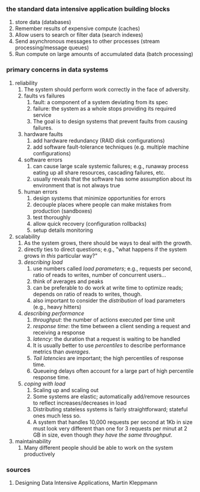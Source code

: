 
### the standard data intensive application building blocks

1. store data (databases)
2. Remember results of expensive compute (caches)
3. Allow users to search or filter data (search indexes)
4. Send asynchronous messages to other processes (stream processing/message queues)
5. Run compute on large amounts of accumulated data (batch processing)

### primary concerns in data systems

1. reliability
	1. The system should perform work correctly in the face of adversity.
	2. faults vs failures
		1. fault: a component of a system deviating from its spec
		2. failure: the system as a whole stops providing its required service
		3. The goal is to design systems that prevent faults from causing failures.
	3. hardware faults
		1. add hardware redundancy (RAID disk configurations)
		2. add software fault-tolerance techniques (e.g. multiple machine configurations)
	4. software errors
		1. can cause large scale systemic failures; e.g., runaway process eating up all share resources, cascading failures, etc.
		2. usually reveals that the software has some assumption about its environment that is not always true
	5. human errors
		1. design systems that minimize opportunities for errors
		2. decouple places where people can make mistakes from production (sandboxes)
		3. test thoroughly
		4. allow quick recovery (configuration rollbacks)
		5. setup details monitoring
2. scalability
	1. As the system grows, there should be ways to deal with the growth.
	2. directly ties to direct questions; e.g., "what happens if the system grows in _this_ particular way?"
	3. _describing load_
		1. use numbers called _load parameters_; e.g., requests per second, ratio of reads to writes, number of concurrent users...
		2. think of averages and peaks
		3. can be preferable to do work at write time to optimize reads; depends on ratio of reads to writes, though.
		4. also important to consider the _distribution_ of load parameters (e.g., heavy hitters)
	4. _describing performance_
		1. _throughput_: the number of actions executed per time unit
		2. *response time*: the time between a client sending a request and receiving a response
		3. _latency_: the duration that a request is waiting to be handled
		4. It is usually better to use _percentiles_ to describe performance metrics than _averages_. 
		5. _Tail latencies_ are important; the high percentiles of response time.
		6. Queueing delays often account for a large part of high percentile response time.
	5. _coping with load_
		1. Scaling up and scaling out
		2. Some systems are elastic; automatically add/remove resources to reflect increases/decreases in load
		3. Distributing stateless systems is fairly straightforward; stateful ones much less so.
		4. A system that handles 10,000 requests per second at 1Kb in size must look very different than one for 3 requests per minut at 2 GB in size, even though _they have the same throughput_.
3. maintainability
	1. Many different people should be able to work on the system productively

### sources

1. Designing Data Intensive Applications, Martin Kleppmann